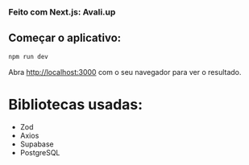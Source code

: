 ### Feito com Next.js: Avali.up

## Começar o aplicativo: 

```bash
npm run dev
```

Abra [http://localhost:3000](http://localhost:3000) com o seu navegador para ver o resultado.

# Bibliotecas usadas:
- Zod
- Axios
- Supabase
- PostgreSQL